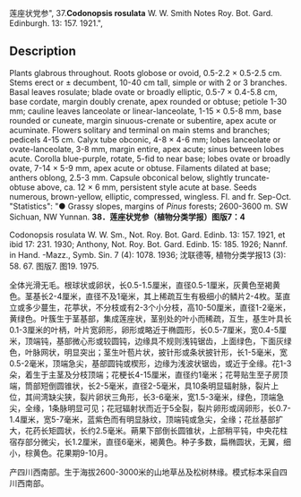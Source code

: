 莲座状党参",
37.**Codonopsis rosulata** W. W. Smith Notes Roy. Bot. Gard. Edinburgh. 13: 157. 1921.",

## Description
Plants glabrous throughout. Roots globose or ovoid, 0.5-2.2 × 0.5-2.5 cm. Stems erect or ± decumbent, 10-40 cm tall, simple or with 2 or 3 branches. Basal leaves rosulate; blade ovate or broadly elliptic, 0.5-7 × 0.4-5.8 cm, base cordate, margin doubly crenate, apex rounded or obtuse; petiole 1-30 mm; cauline leaves lanceolate or linear-lanceolate, 1-15 × 0.5-8 mm, base rounded or cuneate, margin sinuous-crenate or subentire, apex acute or acuminate. Flowers solitary and terminal on main stems and branches; pedicels 4-15 cm. Calyx tube obconic, 4-8 × 4-6 mm; lobes lanceolate or ovate-lanceolate, 3-8 mm, margin entire, apex acute; sinus between lobes acute. Corolla blue-purple, rotate, 5-fid to near base; lobes ovate or broadly ovate, 7-14 × 5-9 mm, apex acute or obtuse. Filaments dilated at base; anthers oblong, 2.5-3 mm. Capsule obconical below, slightly truncate-obtuse above, ca. 12 × 6 mm, persistent style acute at base. Seeds numerous, brown-yellow, elliptic, compressed, wingless. Fl. and fr. Sep-Oct.
  "Statistics": "● Grassy slopes, margins of *Pinus* forests; 2600-3600 m. SW Sichuan, NW Yunnan.
**38．莲座状党参（植物分类学报）图版7：4**

Codonopsis rosulata W. W. Sm., Not. Roy. Bot. Gard. Edinb. 13: 157. 1921, et ibid 17: 231. 1930; Anthony, Not. Roy. Bot. Gard. Edinb. 15: 185. 1926; Nannf. in Hand. -Mazz., Symb. Sin. 7 (4): 1078. 1936; 沈联德等, 植物分类学报13 (3): 58. 67. 图版7. 图19. 1975.

全体光滑无毛。根球状或卵状，长0.5-1.5厘米，直径0.5-1厘米，灰黄色至褐黄色。茎基长2-4厘米，直径不及1毫米，其上稀疏互生有极细小的鳞片2-4枚。茎直立或多少蔓生，花葶状，不分枝或有2-3个小分枝，高10-50厘米，直径1-2毫米，黄绿色。叶簇生于茎基部，集成莲座状，茎别处的叶小而稀疏，互生，基生叶具长0.1-3厘米的叶柄，叶片宽卵形，卵形或略近于椭圆形，长0.5-7厘米，宽0.4-5厘米，顶端钝，基部微心形或较圆钝，边缘具不规则浅钝锯齿，上面绿色，下面灰绿色，叶脉网状，明显突出；茎生叶苞片状，披针形或条状披针形，长1-5毫米，宽0.5-2毫米，顶端急尖，基部圆钝或楔形，边缘为浅波状锯齿，或近于全缘。花1-3朵，着生于主茎及分枝顶端；花梗长4-15厘米，直径约1毫米；花萼贴生至子房顶端，筒部短倒圆锥状，长2-5毫米，直径2-5毫米，具10条明显辐射脉，裂片上位，其间湾缺尖狭，裂片卵状三角形，长3-6毫米，宽1.5-3毫米，绿色，顶端急尖，全缘，1条脉明显可见；花冠辐射状而近于5全裂，裂片卵形或阔卵形，长0.7-1.4厘米，宽5-7毫米，蓝紫色而有明显脉纹，顶端钝或急尖，全缘；花丝基部扩大，花药长矩圆状，长约2.5毫米。蒴果下部倒长圆锥状，上部稍平钝，中央花柱宿存部分微尖，长1.2厘米，直径6毫米，褐黄色。种子多数，扁椭圆状，无翼，细小，棕黄色。花果期9-10月。

产四川西南部。生于海拔2600-3000米的山地草丛及松树林缘。模式标本采自四川西南部。
